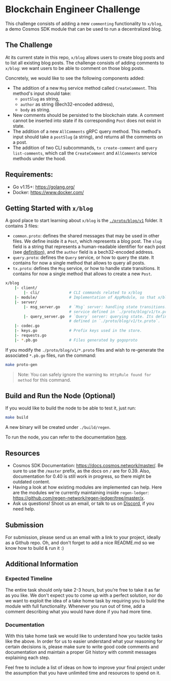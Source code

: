 # Blockchain Engineer Challenge

This challenge consists of adding a new `commenting` functionality to `x/blog`, a demo Cosmos SDK module that can be used to run a decentralized blog.

## The Challenge

At its current state in this repo, `x/blog` allows users to create blog posts and to list all existing blog posts. The challenge consists of adding comments to `x/blog`: we want users to be able to comment on those blog posts.

Concretely, we would like to see the following components added:

- The addition of a new `Msg` service method called `CreateComment`. This method's input should take:
  - `postSlug` as string,
  - `author` as string (Bech32-encoded address),
  - `body` as string.
- New comments should be persisted to the blockchain state. A comment cannot be inserted into state if its corresponding `Post` does not exist in state.
- The addition of a new `AllComments` gRPC query method. This method's input should take a `postSlug` (a string), and returns all the comments on a post.
- The addition of two CLI subcommands, `tx create-comment` and `query list-comments`, which call the `CreateComment` and `AllComments` service methods under the hood.

## Requirements:

- Go v1.15+: https://golang.org/
- Docker: https://www.docker.com/

## Getting Started with `x/blog`

A good place to start learning about `x/blog` is the [`./proto/blog/v1`](./proto/blog/v1) folder. It contains 3 files:

- `common.proto`: defines the shared messages that may be used in other files. We define inside it a `Post`, which represents a blog post. The `slug` field is a string that represents a human-readable identifier for each post (see [definition](https://yoast.com/slug/)), and the `author` field is a bech32-encoded address.
- `query.proto`: defines the `Query` service, or how to query the state. It contains for now a single method that allows to query all posts.
- `tx.proto`: defines the `Msg` service, or how to handle state transitions. It contains for now a single method that allows to create a new `Post`.

```bash
x/blog
    |- client/
        |- cli/             # CLI commands related to x/blog
    |- module/              # Implementation of AppModule, so that x/blog can be wired up to the app.
    |- server/
        |- msg_server.go    # `Msg` server: handling state transitions. Its defines the implementation of the `Msg`
                            # service defined in `./proto/blog/v1/tx.proto`.
        |- query_server.go  # `Query` server: querying state. Its defines the implementation of the `Query` service
                            # defined in `./proto/blog/v1/tx.proto`.
    |- codec.go
    |- keys.go              # Prefix keys used in the store.
    |- requests.go
    |- *.pb.go              # Files generated by gogoproto
```

If you modify the `./proto/blog/v1/*.proto` files and wish to re-generate the associated `*.pb.go` files, run the command:

```bash
make proto-gen
```

> Note: You can safely ignore the warning `No HttpRule found for method` for this command.

## Build and Run the Node (Optional)

If you would like to build the node to be able to test it, just run:

```bash
make build
```

A new binary will be created under `./build/regen`.

To run the node, you can refer to the documentation [here](https://docs.cosmos.network/master/run-node/).

## Resources

- Cosmos SDK Documentation: https://docs.cosmos.network/master/. Be sure to use the `/master` prefix, as the docs on `/` are for 0.39. Also, documentation for 0.40 is still work in progress, so there might be outdated content.
- Having a look at how existing modules are implemented can help. Here are the modules we're currently maintaining inside `regen-ledger`: https://github.com/regen-network/regen-ledger/tree/master/x.
- Ask us questions! Shoot us an email, or talk to us on [Discord](https://discord.gg/stujhkkhvk), if you need help.

## Submission

For submission, please send us an email with a link to your project, ideally as a Github repo. Oh, and don't forget to add a nice README.md so we know how to build & run it :)

## Additional Information

### Expected Timeline

The entire task should only take 2-3 hours, but you’re free to take it as far as you like. We don't expect you to come up with a perfect solution, nor do we want to exploit the idea of a take home task by requiring you to build the module with full functionality. Whenever you run out of time, add a comment describing what you would have done if you had more time.

### Documentation

With this take home task we would like to understand how you tackle tasks like the above. In order for us to easier understand what your reasoning for certain decisions is, please make sure to write good code comments and documentation and maintain a proper Git history with commit messages explaining each step.

Feel free to include a list of ideas on how to improve your final project under the assumption that you have unlimited time and resources to spend on it.
